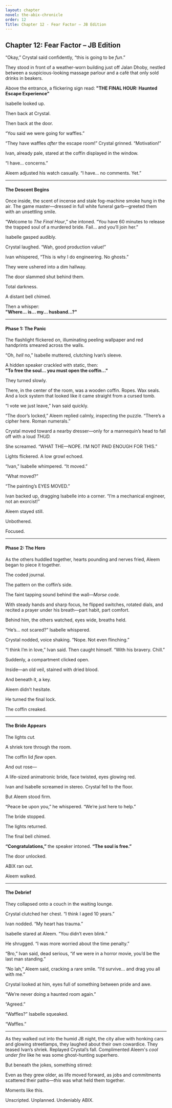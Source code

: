 ```yaml
---
layout: chapter
novel: the-abix-chronicle
order: 12
Title: Chapter 12 - Fear Factor – JB Edition
---
```


## **Chapter 12: Fear Factor – JB Edition**

“Okay,” Crystal said confidently, “this is going to be *fun*.”

They stood in front of a weather-worn building just off Jalan Dhoby, nestled between a suspicious-looking massage parlour and a café that only sold drinks in beakers.

Above the entrance, a flickering sign read: **"THE FINAL HOUR: Haunted Escape Experience"**

Isabelle looked up.

Then back at Crystal.

Then back at the door.

“You said we were going for waffles.”

“They have waffles *after* the escape room!” Crystal grinned. “Motivation!”

Ivan, already pale, stared at the coffin displayed in the window.

“I have... concerns.”

Aleem adjusted his watch casually. “I have... no comments. Yet.”

---

#### **The Descent Begins**

Once inside, the scent of incense and stale fog-machine smoke hung in the air. The game master—dressed in full white funeral garb—greeted them with an unsettling smile.

“Welcome to *The Final Hour*,” she intoned. “You have 60 minutes to release the trapped soul of a murdered bride. Fail… and you’ll join her.”

Isabelle gasped audibly.

Crystal laughed. “Wah, good production value!”

Ivan whispered, “This is why I do engineering. No ghosts.”

They were ushered into a dim hallway.

The door slammed shut behind them.

Total darkness.

A distant bell chimed.

Then a whisper:  
**"Where... is... my... husband...?"**

---

#### **Phase 1: The Panic**

The flashlight flickered on, illuminating peeling wallpaper and red handprints smeared across the walls.

“Oh, *hell* no,” Isabelle muttered, clutching Ivan’s sleeve.

A hidden speaker crackled with static, then:  
**"To free the soul... you must open the coffin..."**

They turned slowly.

There, in the center of the room, was a wooden coffin. Ropes. Wax seals. And a lock system that looked like it came straight from a cursed tomb.

“I vote we just leave,” Ivan said quickly.

“The door’s locked,” Aleem replied calmly, inspecting the puzzle. “There’s a cipher here. Roman numerals.”

Crystal moved toward a nearby dresser—only for a mannequin’s head to fall off with a loud *THUD.*

She screamed. “WHAT THE—NOPE. I’M NOT PAID ENOUGH FOR THIS.”

Lights flickered. A low growl echoed.

“Ivan,” Isabelle whimpered. “It moved.”

“What moved?”

“The painting’s EYES MOVED.”

Ivan backed up, dragging Isabelle into a corner. “I’m a mechanical engineer, not an exorcist!”

Aleem stayed still.

Unbothered.

Focused.

---

#### **Phase 2: The Hero**

As the others huddled together, hearts pounding and nerves fried, Aleem began to piece it together.

The coded journal.

The pattern on the coffin’s side.

The faint tapping sound behind the wall—*Morse code.*

With steady hands and sharp focus, he flipped switches, rotated dials, and recited a prayer under his breath—part habit, part comfort.

Behind him, the others watched, eyes wide, breaths held.

“He’s... not scared?” Isabelle whispered.

Crystal nodded, voice shaking. “Nope. Not even flinching.”

“I think I’m in love,” Ivan said. Then caught himself. “With his bravery. Chill.”

Suddenly, a compartment clicked open.

Inside—an old veil, stained with dried blood.

And beneath it, a key.

Aleem didn’t hesitate.

He turned the final lock.

The coffin creaked.

---

#### **The Bride Appears**

The lights *cut.*

A shriek tore through the room.

The coffin lid *flew* open.

And out rose—

A life-sized animatronic bride, face twisted, eyes glowing red.

Ivan and Isabelle screamed in stereo. Crystal fell to the floor.

But Aleem stood firm.

“Peace be upon you,” he whispered. “We’re just here to help.”

The bride stopped.

The lights returned.

The final bell chimed.

**“Congratulations,”** the speaker intoned. **“The soul is free.”**

The door unlocked.

ABIX ran out.

Aleem walked.

---

#### **The Debrief**

They collapsed onto a couch in the waiting lounge.

Crystal clutched her chest. “I think I aged 10 years.”

Ivan nodded. “My heart has trauma.”

Isabelle stared at Aleem. “You didn’t even blink.”

He shrugged. “I was more worried about the time penalty.”

“Bro,” Ivan said, dead serious, “if we were in a horror movie, you’d be the last man standing.”

“No lah,” Aleem said, cracking a rare smile. “I’d survive… and drag you all with me.”

Crystal looked at him, eyes full of something between pride and awe.

“We’re never doing a haunted room again.”

“Agreed.”

“Waffles?” Isabelle squeaked.

“Waffles.”

---

As they walked out into the humid JB night, the city alive with honking cars and glowing streetlamps, they laughed about their own cowardice. They teased Ivan’s shriek. Replayed Crystal’s fall. Complimented Aleem's *cool under fire* like he was some ghost-hunting superhero.

But beneath the jokes, something stirred:

Even as they grew older, as life moved forward, as jobs and commitments scattered their paths—*this* was what held them together.

Moments like this.

Unscripted. Unplanned. Undeniably ABIX.
